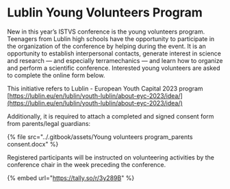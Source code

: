 # Lublin Young Volunteers Program

New in this year’s ISTVS conference is the young volunteers program. Teenagers from Lublin high schools have the opportunity to participate in the organization of the conference by helping during the event. It is an opportunity to establish interpersonal contacts, generate interest in science and research — and especially terramechanics — and learn how to organize and perform a scientific conference. Interested young volunteers are asked to complete the online form below.

This initiative refers to Lublin - European Youth Capital 2023 program [https://lublin.eu/en/lublin/youth-lublin/about-eyc-2023/idea/](https://lublin.eu/en/lublin/youth-lublin/about-eyc-2023/idea/)

Additionally, it is required to attach a completed and signed consent form from parents/legal guardians:

{% file src="../.gitbook/assets/Young volunteers program_parents consent.docx" %}

Registered participants will be instructed on volunteering activities by the conference chair in the week preceding the conference.

{% embed url="https://tally.so/r/3y289B" %}
